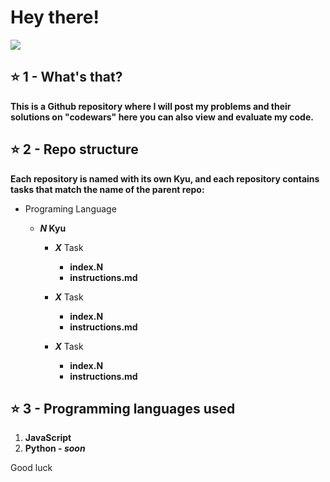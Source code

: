 <div>
  <h1>Hey there!</h1>

  <img src="https://assets-global.website-files.com/62e3ee10882dc50bcae8d07a/634816d46fc4a32b2a583416_codewars-og-image.png">

  <h2>⭐ 1 - What's that?</h2>
  <p><b>This is a Github repository where I will post my problems and their solutions on "codewars" here you can also view and evaluate my code.</b></p>

  <h2>⭐ 2 - Repo structure</h2>
  <p><b>Each repository is named with its own Kyu, and each repository contains tasks that match the name of the parent repo:</b></p>

  <ul>
    <li>Programing Language</li>
    <ul>
      <li><b><i>N</i> Kyu</b></li>
      <ul>
        <li><b><i>X</i></b> Task</li>
        <ul>
          <li><b>index.N</b></li>
          <li><b>instructions.md</b></li>
        </ul>
      </ul>
      <ul>
        <li><b><i>X</i></b> Task</li>
        <ul>
          <li><b>index.N</b></li>
          <li><b>instructions.md</b></li>
        </ul>
      </ul>
          <ul>
        <li><b><i>X</i></b> Task</li>
        <ul>
          <li><b>index.N</b></li>
          <li><b>instructions.md</b></li>
        </ul>
      </ul>
    </ul>
  </ul>

  <h2>⭐ 3 - Programming languages used</h2>
  <ol>
    <li><b>JavaScript</b></li>
    <li><b>Python - <i>soon</i></b></li>
  </ol>
</div>


Good luck

